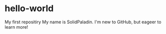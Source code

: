 # hello-world
My first repositiry
My name is SolidPaladin. I'm new to GitHub, but eageer to learn more!
